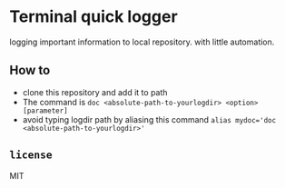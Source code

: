 # Terminal quick logger
logging important information to local repository. with little automation.

## How to
 - clone this repository and add it to path
 - The command is `doc <absolute-path-to-yourlogdir> <option> [parameter]`
 - avoid typing logdir path by aliasing this command `alias mydoc='doc <absolute-path-to-yourlogdir>'`

## `license`
MIT